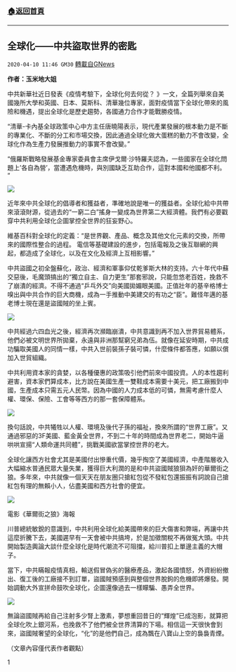 ###  [:house:返回首頁](https://github.com/ourhimalayas/txt)
---

## 全球化——中共盜取世界的密匙
`2020-04-10 11:46 GM30` [轉載自GNews](https://gnews.org/zh-hant/167891/)

**作者：玉米地大姐**

中共新華社近日發表《疫情考驗下，全球化何去何從？ 》一文，全篇列舉來自美國幾所大學和英國、日本、莫斯科、清華幾位專家，面對疫情當下全球化帶來的風險和機遇，提出全球化是歷史趨勢，各國通力合作才能戰勝疫情。

“清華-卡內基全球政策中心中方主任唐曉陽表示，現代產業發展的根本動力是不斷的專業化、不斷的分工和市場交換，因此通過全球化做大蛋糕的動力不會改變，全球化作為生產力發展推動力的事實不會改變。”

“俄羅斯戰略發展基金專家委員會主席伊戈爾·沙特羅夫認為，一些國家在全球化問題上’各自為營’，當遭遇危機時，與別國缺乏互助合作，這對本國和他國都不利。 ”

![](https://s3.amazonaws.com/gnews-media-offload/wp-content/uploads/2020/04/09231354/1-77.jpg)

近年來中共全球化的倡導者和獲益者，準確地說是唯一的獲益者。全球化給中共帶來滾滾財源，從過去的“一窮二白”搖身一變成為世界第二大經濟體。我們有必要戳穿中共利用全球化企圖掌控全世界的狂妄野心。

維基百科對全球化的定義：“是世界觀、產品、概念及其他文化元素的交換，所帶來的國際性整合的過程。 電信等基礎建設的進步，包括電報及之後互聯網的興起，都造成了全球化，以及在文化及經濟上互相影響。”

中共盜國之初全盤蘇化，政治、經濟和軍事仰仗乾爹斯大林的支持。六十年代中蘇交惡後，毛魔頭搞出的“獨立自主、自力更生”那套邪說，只能忽悠老百姓，挽救不了崩潰的經濟。不得不通過“乒乓外交”向美國拋媚眼美國。正值壯年的基辛格博士嗅出與中共合作的巨大商機，成為一手推動中美建交的有功之“臣”。難怪年邁的基老博士現在還是盜國賊的坐上賓。

![](https://s3.amazonaws.com/gnews-media-offload/wp-content/uploads/2020/04/09231427/2-57.jpg)

中共經過六四血光之後，經濟再次瀕臨崩潰，中共意識到再不加入世界貿易體系，他們必被文明世界所拋棄，永遠與非洲那幫窮兄弟為伍。就像在延安時期，中共成功騙取美國人的同情一樣，中共入世前裝孫子裝可憐，什麼條件都答應，如願以償加入世貿組織。

中共利用資本家的貪婪，以各種優惠的政策吸引他們前來中國投資。人的本性趨利避害，資本家們算成本，比方說在美國生產一雙鞋成本需要十美元，把工廠搬到中國，生產成本只需五元人民幣。因為中國的人力成本低的可憐，無需考慮什麼人權、環保、保險、工會等等西方的那一套保障體系。

![](https://s3.amazonaws.com/gnews-media-offload/wp-content/uploads/2020/04/09231503/3-44.jpg)

換句話說，中共犧牲以人權、環境及後代子孫的福祉，換來所謂的“世界工廠”。又通過邪惡的3F美國、藍金黃全世界，不到二十年的時間成為世界老二，開始牛逼哄哄宣揚“人類命運共同體”，挑戰美國欲當掌控世界的老大。

全球化讓西方社會尤其是美國付出慘重代價，幾乎掏空了美國經濟，中產階層收入大幅縮水普通民眾大量失業，獲得巨大利潤的是和中共盜國賊狼狽為奸的華爾街之狼。多年來，中共就像一個天天在朋友圈只搶紅包從不發紅包還振振有詞說自己搶紅包有理的無賴小人，佔盡美國和西方社會的便宜。

![](https://s3.amazonaws.com/gnews-media-offload/wp-content/uploads/2020/04/09231538/4-33.jpg)

電影《華爾街之狼》海報

川普總統敏銳的意識到，中共利用全球化給美國帶來的巨大傷害和弊端，再讓中共這麼折騰下去，美國遲早有一天會被中共搞垮，於是加徵關稅不再做冤大頭。中共開始製造輿論大談什麼全球化是時代潮流不可阻擋，給川普扣上單邊主義的大帽子。

當下，中共瞞報疫情真相，輸送假冒偽劣的醫療產品，激起各國憤怒，外資紛紛撤出、復工後的工廠接不到訂單，盜國賊預感到與整個世界脫鉤的危機即將爆發。開始調動大外宣拼命鼓吹全球化，企圖還像過去一樣矇騙、愚弄全世界。

![](https://s3.amazonaws.com/gnews-media-offload/wp-content/uploads/2020/04/09231620/5-17.jpg)

無論盜國賊再給自己注射多少腎上激素，夢想重回昔日的“輝煌”已成泡影，就算把全球化吹上銀河系，也挽救不了他們被全世界清算的下場。相信這一天很快會到來，盜國賊奢望的全球化，“化”的是他們自己，成為飄在八寶山上空的裊裊青煙。

（文章內容僅代表作者觀點）

1

